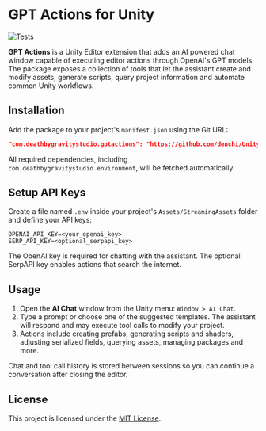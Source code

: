 # GPT Actions for Unity

[![Tests](https://github.com/denchi/UnityGPTActions/actions/workflows/tests.yml/badge.svg)](https://github.com/denchi/UnityGPTActions/actions/workflows/tests.yml)

**GPT Actions** is a Unity Editor extension that adds an AI powered chat window capable of executing editor actions through OpenAI's GPT models. The package exposes a collection of tools that let the assistant create and modify assets, generate scripts, query project information and automate common Unity workflows.

## Installation

Add the package to your project's `manifest.json` using the Git URL:

```json
"com.deathbygravitystudio.gptactions": "https://github.com/denchi/UnityGPTActions.git"
```

All required dependencies, including `com.deathbygravitystudio.environment`, will be fetched automatically.

## Setup API Keys

Create a file named `.env` inside your project's `Assets/StreamingAssets` folder and define your API keys:

```
OPENAI_API_KEY=<your_openai_key>
SERP_API_KEY=<optional_serpapi_key>
```

The OpenAI key is required for chatting with the assistant. The optional SerpAPI key enables actions that search the internet.

## Usage

1. Open the **AI Chat** window from the Unity menu: `Window > AI Chat`.
2. Type a prompt or choose one of the suggested templates. The assistant will respond and may execute tool calls to modify your project.
3. Actions include creating prefabs, generating scripts and shaders, adjusting serialized fields, querying assets, managing packages and more.

Chat and tool call history is stored between sessions so you can continue a conversation after closing the editor.

## License

This project is licensed under the [MIT License](LICENSE).
